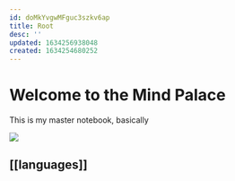 ```yaml
---
id: doMkYvgwMFguc3szkv6ap
title: Root
desc: ''
updated: 1634256938048
created: 1634254680252
---
```

# Welcome to the Mind Palace

This is my master notebook, basically

![](/assets/images/2021-10-14-20-15-18.png)

## [[languages]]
